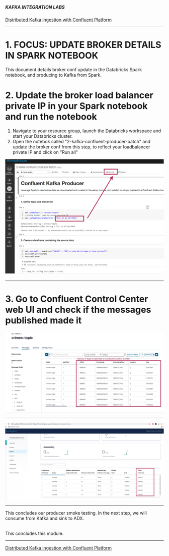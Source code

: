 ##### KAFKA INTEGRATION LABS

[Distributed Kafka ingestion with Confluent Platform](README.md)
<hr>

# 1. FOCUS: UPDATE BROKER DETAILS IN SPARK NOTEBOOK
This document details broker conf update in the Databricks Spark notebook, and producing to Kafka from Spark.<br>

# 2. Update the broker load balancer private IP in your Spark notebook and run the notebook

1.  Navigate to your resource group, launch the Databricks workspace and start your Databricks cluster.
2.  Open the notebok called "2-kafka-confluent-producer-batch" and update the broker conf from this step, to reflect your loadbalancer private IP and click on "Run all"


![ADB-10](../images/ADB-12.png)
<br>
<hr>

# 3. Go to Confluent Control Center web UI and check if the messages published made  it


![ADB-15](../images/ADB-15.png)
<br>
<hr>

![ADB-16](../images/ADB-16.png)
<br>
<hr>


This concludes our producer smoke testing.  In the next step, we will consume from Kafka and sink to ADX.


<br>
This concludes this module.

<hr>

[Distributed Kafka ingestion with Confluent Platform](README.md)
